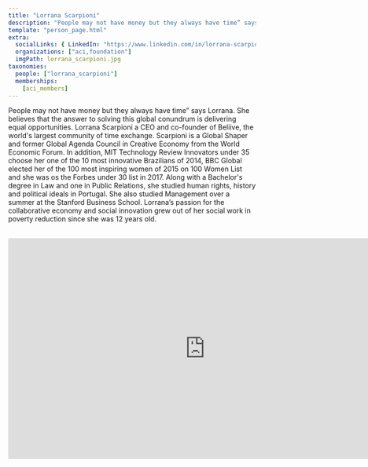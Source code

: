 ```yaml
---
title: "Lorrana Scarpioni"
description: "People may not have money but they always have time” says Lorrana."
template: "person_page.html"
extra:
  socialLinks: { LinkedIn: "https://www.linkedin.com/in/lorrana-scarpioni/"}
  organizations: ["aci,foundation"]
  imgPath: lorrana_scarpioni.jpg
taxonomies:
  people: ["lorrana_scarpioni"]
  memberships:
    [aci_members]
---
```


People may not have money but they always have time” says Lorrana. She believes that the answer to solving this global conundrum is delivering equal opportunities. Lorrana Scarpioni a CEO and co-founder of Beliive, the world's largest community of time exchange. Scarpioni is a Global Shaper and former Global Agenda Council in Creative Economy from the World Economic Forum. In addition, MIT Technology Review Innovators under 35 choose her one of the 10 most innovative Brazilians of 2014, BBC Global elected her of the 100 most inspiring women of 2015 on 100 Women List and she was os the Forbes under 30 list in 2017. Along with a Bachelor's degree in Law and one in Public Relations, she studied human rights, history and political ideals in Portugal. She also studied Management over a summer at the Stanford Business School. Lorrana’s passion for the collaborative economy and social innovation grew out of her social work in poverty reduction since she was 12 years old.


<BR>
<div class="aspect-w-16 aspect-h-9">
<iframe src="https://player.vimeo.com/video/413063048" width="800" height="450" frameborder="0" allow="autoplay; fullscreen" allowfullscreen></iframe>
</div>
<BR>